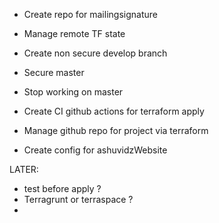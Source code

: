 + Create repo for mailingsignature
+ Manage remote TF state
+ Create non secure develop branch
+ Secure master
+ Stop working on master
+ Create CI github actions for terraform apply
+ Manage github repo for project via terraform

+ Create config for ashuvidzWebsite

LATER:
+ test before apply ?
+ Terragrunt or terraspace ?
+ 
